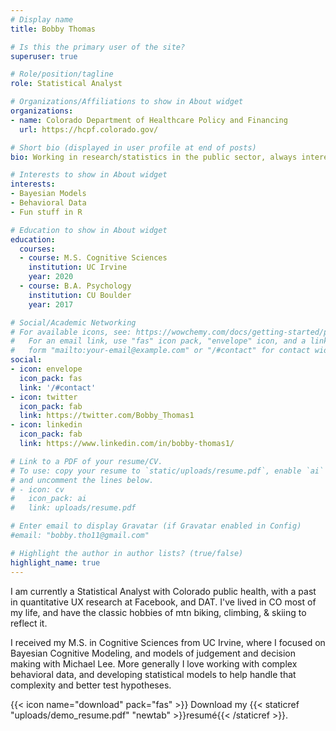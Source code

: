```yaml
---
# Display name
title: Bobby Thomas

# Is this the primary user of the site?
superuser: true

# Role/position/tagline
role: Statistical Analyst

# Organizations/Affiliations to show in About widget
organizations:
- name: Colorado Department of Healthcare Policy and Financing
  url: https://hcpf.colorado.gov/

# Short bio (displayed in user profile at end of posts)
bio: Working in research/statistics in the public sector, always interested in improving behavioral sciences research.

# Interests to show in About widget
interests:
- Bayesian Models
- Behavioral Data
- Fun stuff in R

# Education to show in About widget
education:
  courses:
  - course: M.S. Cognitive Sciences
    institution: UC Irvine
    year: 2020
  - course: B.A. Psychology
    institution: CU Boulder
    year: 2017

# Social/Academic Networking
# For available icons, see: https://wowchemy.com/docs/getting-started/page-builder/#icons
#   For an email link, use "fas" icon pack, "envelope" icon, and a link in the
#   form "mailto:your-email@example.com" or "/#contact" for contact widget.
social:
- icon: envelope
  icon_pack: fas
  link: '/#contact'
- icon: twitter
  icon_pack: fab
  link: https://twitter.com/Bobby_Thomas1
- icon: linkedin
  icon_pack: fab
  link: https://www.linkedin.com/in/bobby-thomas1/

# Link to a PDF of your resume/CV.
# To use: copy your resume to `static/uploads/resume.pdf`, enable `ai` icons in `params.toml`, 
# and uncomment the lines below.
# - icon: cv
#   icon_pack: ai
#   link: uploads/resume.pdf

# Enter email to display Gravatar (if Gravatar enabled in Config)
#email: "bobby.tho11@gmail.com"

# Highlight the author in author lists? (true/false)
highlight_name: true
---
```


I am currently a Statistical Analyst with Colorado public health, with a past in quantitative UX research at Facebook, and DAT. I've lived in CO most of my life, and have the classic hobbies of mtn biking, climbing, & skiing to reflect it.

I received my M.S. in Cognitive Sciences from UC Irvine, where I focused on Bayesian Cognitive Modeling, and models of judgement and decision making with Michael Lee.
More generally I love working with complex behavioral data, and developing statistical models to help handle that complexity and better test hypotheses.

{{< icon name="download" pack="fas" >}} Download my {{< staticref "uploads/demo_resume.pdf" "newtab" >}}resumé{{< /staticref >}}.
